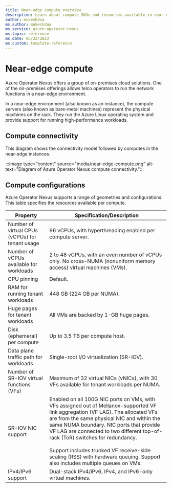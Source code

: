 ```yaml
---
title: Near-edge compute overview
description: Learn about compute SKUs and resources available in near-edge Azure Operator Nexus instances.
author: mukeshdua
ms.author: mukeshdua
ms.service: azure-operator-nexus
ms.topic: reference
ms.date: 05/22/2023
ms.custom: template-reference
---
```


# Near-edge compute

Azure Operator Nexus offers a group of on-premises cloud solutions. One of the on-premises offerings allows telco operators to run the network functions in a near-edge environment.

In a near-edge environment (also known as an instance), the compute servers (also known as bare-metal machines) represent the physical machines on the rack. They run the Azure Linux operating system and provide support for running high-performance workloads.

<!-- ## Available SKUs

The Azure Operator Nexus offering is built with the following compute nodes for near-edge instances (the nodes that run the actual customer workloads).

| SKU                     | Description                            |
| ----------------------- | -------------------------------------- |
| Dell R750               | Compute node for near edge             |
-->

## Compute connectivity

This diagram shows the connectivity model followed by computes in the near-edge instances.

:::image type="content" source="media/near-edge-compute.png" alt-text="Diagram of Azure Operator Nexus compute connectivity.":::

## Compute configurations

Azure Operator Nexus supports a range of geometries and configurations. This table specifies the resources available per compute.

| Property                               | Specification/Description |
| -------------------------------------- | -------------------------|
| Number of virtual CPUs (vCPUs) for tenant usage       | 96 vCPUs, with hyperthreading enabled per compute server. |
| Number of vCPUs available for workloads | 2 to 48 vCPUs, with an even number of vCPUs only. No cross-NUMA (nonuniform memory access) virtual machines (VMs). |
| CPU pinning                            | Default. |
| RAM for running tenant workloads        | 448 GB (224 GB per NUMA).  |
| Huge pages for tenant workloads        | All VMs are backed by 1-GB huge pages. |
| Disk (ephemeral) per compute           | Up to 3.5 TB per compute host. |
| Data plane traffic path for workloads  | Single-root I/O virtualization (SR-IOV). |
| Number of SR-IOV virtual functions (VFs)                   | Maximum of 32 virtual NICs (vNICs), with 30 VFs available for tenant workloads per NUMA. |
| SR-IOV NIC support                     | Enabled on all 100G NIC ports on VMs, with VFs assigned out of Mellanox-supported VF link aggregation (VF LAG). The allocated VFs are from the same physical NIC and within the same NUMA boundary. NIC ports that provide VF LAG are connected to two different top-of-rack (ToR) switches for redundancy. <br><br>Support includes trunked VF receive-side scaling (RSS) with hardware queuing. Support also includes multiple queues on VMs. |
| IPv4/IPv6 support                      | Dual-stack IPv4/IPv6, IPv4, and IPv6-only virtual machines. |
